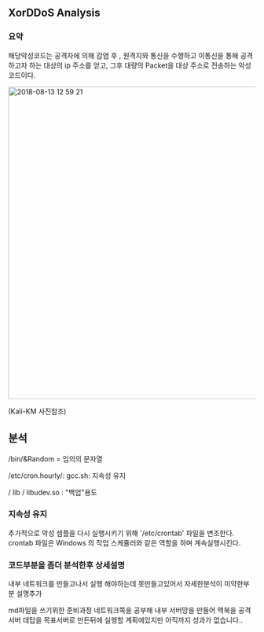 ## XorDDoS Analysis

### 요약
해당악성코드는 공격자에 의해 감염 후 , 원격지와 통신을 수행하고 이통신을 통해 공격하고자 하는 대상의 ip 주소를 얻고,
그후 대량의 Packet을 대상 주소로 전송하는 악성코드이다.

<img width="636" alt="2018-08-13 12 59 21" src="https://user-images.githubusercontent.com/40850499/44005445-908a2e8e-9eae-11e8-8be5-494920317839.png">

(Kali-KM 사진참조)

## 분석 
/bin/&Random = 임의의 문자열 

/etc/cron.hourly/:
gcc.sh: 지속성 유지

/ lib /
libudev.so : "백업"용도

### 지속성 유지 
추가적으로 악성 샘플을 다시 실행시키기 위해 '/etc/crontab' 파일을 변조한다. crontab 파일은 Windows 의 작업 스케쥴러와 같은 역할을 하며 계속실행시킨다.
### 코드부분을 좀더 분석한후 상세설명
내부 네트워크를 만들고나서 실행 해야하는데 못만들고있어서 자세한분석이 미약한부분 설명추가

md파일을 쓰기위한 준비과정 네트워크쪽을 공부해 내부 서버망을 만들어 맥북을 공격서버 데탑을 목표서버로 만든뒤에 실행할 계획에있지만 아직까지 성과가 없습니다..
